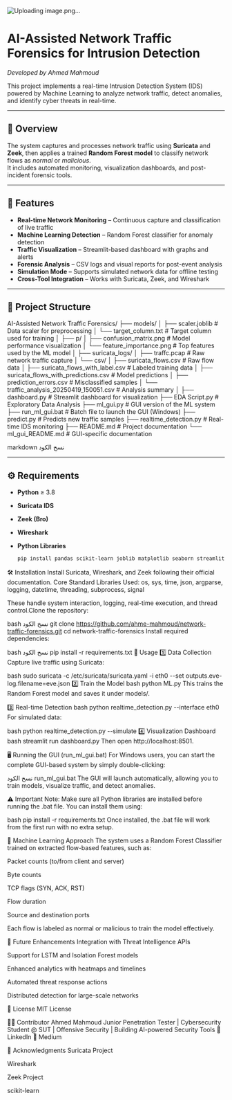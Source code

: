 ![Uploading image.png…]()


# AI-Assisted Network Traffic Forensics for Intrusion Detection  
*Developed by Ahmed Mahmoud*

This project implements a real-time Intrusion Detection System (IDS) powered by Machine Learning to analyze network traffic, detect anomalies, and identify cyber threats in real-time.

---

## 🚀 Overview

The system captures and processes network traffic using **Suricata** and **Zeek**, then applies a trained **Random Forest model** to classify network flows as *normal* or *malicious*.  
It includes automated monitoring, visualization dashboards, and post-incident forensic tools.

---

## 🧠 Features

- **Real-time Network Monitoring** – Continuous capture and classification of live traffic  
- **Machine Learning Detection** – Random Forest classifier for anomaly detection  
- **Traffic Visualization** – Streamlit-based dashboard with graphs and alerts  
- **Forensic Analysis** – CSV logs and visual reports for post-event analysis  
- **Simulation Mode** – Supports simulated network data for offline testing  
- **Cross-Tool Integration** – Works with Suricata, Zeek, and Wireshark  

---

## 🧩 Project Structure

AI-Assisted Network Traffic Forensics/
├── models/
│ ├── scaler.joblib # Data scaler for preprocessing
│ └── target_column.txt # Target column used for training
│
├── p/
│ ├── confusion_matrix.png # Model performance visualization
│ └── feature_importance.png # Top features used by the ML model
│
├── suricata_logs/
│ ├── traffc.pcap # Raw network traffic capture
│ └── csv/
│ ├── suricata_flows.csv # Raw flow data
│ ├── suricata_flows_with_label.csv # Labeled training data
│ ├── suricata_flows_with_predictions.csv # Model predictions
│ ├── prediction_errors.csv # Misclassified samples
│ └── traffic_analysis_20250419_150051.csv # Analysis summary
│
├── dashboard.py # Streamlit dashboard for visualization
├── EDA Script.py # Exploratory Data Analysis
├── ml_gui.py # GUI version of the ML system
├── run_ml_gui.bat # Batch file to launch the GUI (Windows)
├── predict.py # Predicts new traffic samples
├── realtime_detection.py # Real-time IDS monitoring
├── README.md # Project documentation
└── ml_gui_README.md # GUI-specific documentation

markdown
نسخ الكود

---

## ⚙️ Requirements

- **Python** ≥ 3.8  
- **Suricata IDS**  
- **Zeek (Bro)**  
- **Wireshark**  
- **Python Libraries**  


  ```bash
  pip install pandas scikit-learn joblib matplotlib seaborn streamlit
🛠️ Installation
Install Suricata, Wireshark, and Zeek following their official documentation.
Core Standard Libraries Used:
os, sys, time, json, argparse, logging, datetime, threading, subprocess, signal

These handle system interaction, logging, real-time execution, and thread control.Clone the repository:

bash
نسخ الكود
git clone https://github.com/ahme-mahmoud/network-traffic-forensics.git
cd network-traffic-forensics
Install required dependencies:

bash
نسخ الكود
pip install -r requirements.txt
🧪 Usage
1️⃣ Data Collection
Capture live traffic using Suricata:

bash
sudo suricata -c /etc/suricata/suricata.yaml -i eth0 --set outputs.eve-log.filename=eve.json
2️⃣ Train the Model
bash
python ML.py
This trains the Random Forest model and saves it under models/.

3️⃣ Real-time Detection
bash
python realtime_detection.py --interface eth0
For simulated data:

bash
python realtime_detection.py --simulate
4️⃣ Visualization Dashboard
bash
streamlit run dashboard.py
Then open http://localhost:8501.

🖥️ Running the GUI (run_ml_gui.bat)
For Windows users, you can start the complete GUI-based system by simply double-clicking:

نسخ الكود
run_ml_gui.bat
The GUI will launch automatically, allowing you to train models, visualize traffic, and detect anomalies.

⚠️ Important Note:
Make sure all Python libraries are installed before running the .bat file.
You can install them using:

bash
pip install -r requirements.txt
Once installed, the .bat file will work from the first run with no extra setup.

🤖 Machine Learning Approach
The system uses a Random Forest Classifier trained on extracted flow-based features, such as:

Packet counts (to/from client and server)

Byte counts

TCP flags (SYN, ACK, RST)

Flow duration

Source and destination ports

Each flow is labeled as normal or malicious to train the model effectively.

🔮 Future Enhancements
Integration with Threat Intelligence APIs

Support for LSTM and Isolation Forest models

Enhanced analytics with heatmaps and timelines

Automated threat response actions

Distributed detection for large-scale networks

📜 License
MIT License

👨‍💻 Contributor
Ahmed Mahmoud
Junior Penetration Tester | Cybersecurity Student @ SUT | Offensive Security | Building AI-powered Security Tools
🔗 LinkedIn
📝 Medium

🙌 Acknowledgments
Suricata Project

Wireshark

Zeek Project

scikit-learn
